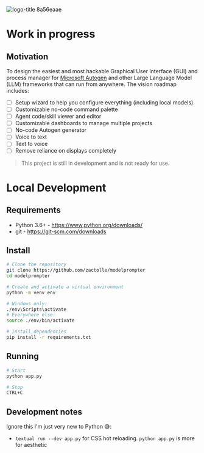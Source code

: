 ![logo-title 8a56eaae](https://github.com/ZacTolle/modelprompter/assets/139601580/e302ce36-acd5-4c70-be65-04d490d30c70)
# Work in progress

## Motivation
To design the easiest and most hackable Graphical User Interface (GUI) and process manager for [Microsoft Autogen](https://github.com/microsoft/autogen) and other Large Language Model (LLM) frameworks that can run from anywhere. The vision roadmap includes:
- [ ] Setup wizard to help you configure everything (including local models)
- [ ] Customizable no-code command palette
- [ ] Agent code/skill viewer and editor
- [ ] Customizable dashboards to manage multiple projects
- [ ] No-code Autogen generator
- [ ] Voice to text
- [ ] Text to voice
- [ ] Remove reliance on displays completely

> This project is still in development and is not ready for use.

# Local Development
## Requirements
- Python 3.6+ - https://www.python.org/downloads/
- git - https://git-scm.com/downloads

## Install
```bash
# Clone the repository
git clone https://github.com/zactolle/modelprompter
cd modelprompter

# Create and activate a virtual environment
python -m venv env

# Windows only:
./env\Scripts\activate
# Everywhere else:
source ./env/bin/activate

# Install dependencies
pip install -r requirements.txt
```

## Running
```bash
# Start
python app.py

# Stop
CTRL+C
```

## Development notes
Ignore this I'm just very new to Python 😅:
- `textual run --dev app.py` for CSS hot reloading. `python app.py` is more for aesthetic